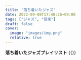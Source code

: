 ```yaml
---
title: '落ち着いたジャズ'
date: 2022-09-08T17:40:26+09:00
tags: ["ジャズ", "音楽"]
draft: false
cover:
  image: "images/img.png"
  relative: true
---
```

**落ち着いたジャズプレイリスト**
{{<youtube hOJ76cZEt08>}}
